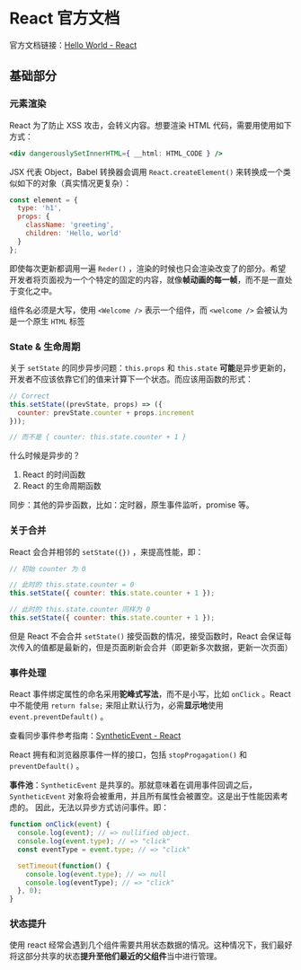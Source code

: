 # React 官方文档

官方文档链接：[Hello World - React](https://www.reactjscn.com/docs/hello-world.html)

## 基础部分

### 元素渲染

React 为了防止 XSS 攻击，会转义内容。想要渲染 HTML 代码，需要用使用如下方式：

```jsx
<div dangerouslySetInnerHTML={ __html: HTML_CODE } />
```

JSX 代表 Object，Babel 转换器会调用 `React.createElement()` 来转换成一个类似如下的对象（真实情况更复杂）：

```jsx
const element = {
  type: 'h1',
  props: {
    className: 'greeting',
    children: 'Hello, world'
  }
};
```

即使每次更新都调用一遍 `Reder()` ，渲染的时候也只会渲染改变了的部分。希望开发者将页面视为一个个特定的固定的内容，就像**帧动画的每一帧**，而不是一直处于变化之中。

组件名必须是大写，使用 `<Welcome />` 表示一个组件，而 `<welcome />` 会被认为是一个原生 `HTML` 标签

### State & 生命周期

关于 `setState` 的同步异步问题：`this.props` 和 `this.state` **可能**是异步更新的，开发者不应该依靠它们的值来计算下一个状态。而应该用函数的形式：

```jsx
// Correct
this.setState((prevState, props) => ({
  counter: prevState.counter + props.increment
}));

// 而不是 { counter: this.state.counter + 1 }
```

什么时候是异步的？

1. React 的时间函数
2. React 的生命周期函数

同步：其他的异步函数，比如：定时器，原生事件监听，promise 等。

### 关于合并

React 会合并相邻的 `setState({})` ，来提高性能，即：

```jsx
// 初始 counter 为 0

// 此时的 this.state.counter = 0 
this.setState({ counter: this.state.counter + 1 }); 

// 此时的 this.state.counter 同样为 0 
this.setState({ counter: this.state.counter + 1 });
```

但是 React 不会合并 `setState()` 接受函数的情况，接受函数时，React 会保证每次传入的值都是最新的，但是页面刷新会合并（即更新多次数据，更新一次页面）

### 事件处理

React 事件绑定属性的命名采用**驼峰式写法**，而不是小写，比如 `onClick` 。React 中不能使用 `return false;` 来阻止默认行为，必需**显示地**使用`event.preventDefault()` 。

查看同步事件参考指南：[SyntheticEvent - React](https://www.reactjscn.com/docs/events.html)

React 拥有和浏览器原事件一样的接口，包括 `stopProgagation()` 和 `preventDefault()` 。

**事件池**：`SyntheticEvent` 是共享的。那就意味着在调用事件回调之后，`SyntheticEvent` 对象将会被重用，并且所有属性会被置空。这是出于性能因素考虑的。 因此，无法以异步方式访问事件。即：

```jsx
function onClick(event) {
  console.log(event); // => nullified object.
  console.log(event.type); // => "click"
  const eventType = event.type; // => "click"

  setTimeout(function() {
    console.log(event.type); // => null
    console.log(eventType); // => "click"
  }, 0);
}
```

### 状态提升

使用 react 经常会遇到几个组件需要共用状态数据的情况。这种情况下，我们最好将这部分共享的状态**提升至他们最近的父组件**当中进行管理。